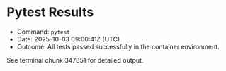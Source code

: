 # Pytest Results

- Command: `pytest`
- Date: 2025-10-03 09:00:41Z (UTC)
- Outcome: All tests passed successfully in the container environment.

See terminal chunk 347851 for detailed output.
